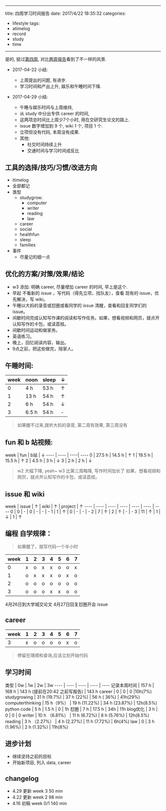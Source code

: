 
---
title:  四周学习时间报告
date: 2017/4/22 18:35:32
categories: 
- lifestyle
tags: 
- atimelog
- record
- study
- time


---
是的, 挺过[第四周][1], 对比[两周报告][2]看到了不一样的风景. 

- 2017-04-22 小结:
	+ 上周提出的问题, 有进步. 
	+ 学习时间和产出上升, 娱乐和午睡时间下降.

- 2017-04-29 小结:
	- 午睡与娱乐时间与上周维持, 
	- 从 study 中分出专供 career 的时间, 
	- 这两项总时间比上周少7个小时, 用在交研究生论文的路上. 
	- issue 数字增加到 9 个, wiki 1 个, 项目 1 个. 
	- 立项但没有代码, 本周没有成果.
	- 其他:
		+ 社交时间持续上升
		+ 交通时间与学习时间成反比

## 工具的选择/技巧/习惯/改进方向
- itimelog
- 全部都记
- 类型
	+ studygrow: 
		+ computer
		+ writer
		+ reading
		+ law
	+ career
	+ social
	+ healthfun
	+ sleep
	+ families
 - 事件
	 + 尽量记的细一点


## 优化的方案/对策/效果/结论
- w3 添加: 明确 career, 尽量增加 career 的时间, 早上是这个.
- 早起 不看新的 issue ，写代码（得先立项，找队友），查看 现有的 issue，优先解决，写 wiki。 
- 午睡以大妈的录音或怼圈或看同学的 issue 清醒，查看和回复同学们的issue。
- 间歇时间完成认知写作课的阅读和写作任务。如果，想看视频和网页，就点开认知写作的卡包，或读荔枝。
- 间歇时间运动和做家务。
- 英语练习。
- 晚上，回忆阅读内容，输出。
- 9点之前，把这些做完，陪家人。

## 午睡时间:

week | noon |sleep | ↓  
---- | ---- | ---- | ----
0 | 4 h | 53 h | ↑ 
1 | 13 h | 54 h | ↑ 
2 | 6 h | 54 h | ↓
3 | 6.5 h | 54 h | - 
> 如果醒不过来,就听大妈的录音, 第二周有效果, 第三周没有

## fun 和 b 站视频:

week | fun | b站 | ↓
\---- | ---- | ----| ----
0 | 27.5 h | 14.5 h | ↑ 
1 | 19.5 h | 15.5 h | ↑ 
2 | 4.5 h | 3 h | ↓
3 | 2 h | 2 h | ↓
> w2 大幅下降, yeah\~
> w3 比第三周略降, 写作时间加长了
> 如果，想看视频和网页，就点开认知写作的卡包，或读荔枝。

## issue 和 wiki

week | issue | ↑ | wiki | ↑ | project | ↑
\---- | ---- | ---- | ---- | ---- | ---- | ---- 
0 | 0 | - | 0 | - | - | -
1 | 1 | ↑ | 0 | - | - | -
2 | 7 | ↑ | 2 | ↑ | - | -
3 | 11 | ↑ | 1 | ↓ | 1 | ↑


## 编程 自学规律：

> 如果醒了，就写代码一个半小时

week | 1 | 2 | 3 | 4 | 5 | 6 | 7  
---- | ---- | ---- | ---- | ---- | ---- | ---- | ----
0 | x | o | x | x | o | o | x
1 | o | x | x | x | o | x | o
2 | o | o | o | o | o | o | o
3 | o | o | o | x | x | o | o

4月26日到大学城交论文
4月27日回复怼圈开会 issue

## career
week | 1 | 2 | 3 | 4 | 5 | 6 | 7  
---- | ---- | ---- | ---- | ---- | ---- | ---- | ----
3 | x | o | o | o | o | x | o
> 停留在理顺和查询,应该立刻开始代码

## 学习时间

类型 | 0w | 1w | 2w | 3w
\---- | ---- | ---- | ---- | ----
记录本周时间  | 157 h | 168 h | 143 h (提前在20:42 之前写报告) | 143 h
career | 0 | 0 | 0 |10h(7%) 
studygrowing |   31 h (19.7%)      | 37 h (22%) | 56 h ( 36%) | 41h(29%)
 computerthinking  |  15 h（9%） | 19 h (11.22%) | 34 h (23.87%) | 12h(8.5%)
python code  |  5 h  | 1.5 h | 0 | 1h 
怼圈  | 7 h  |   17.5 h  | 34h | 11h
blog优化 | 3 h   | 0 | 0 | 0
writer  |  10 h  （6.81%） | 11 h  (6.72%) | 8 h (5.76%) | 12h(8.5%)
reading  |  3 h  （2.27%） | 4 h  (2.27%) | 11 h (7.72%) | 6h(4%)
law | 0 |  3 h (1.96%) | 2 h (1.32%) | 11h(8%)

## 进步计划
- 继续坚持之前的目标
- 开始新项目, 列入 data, career


## changelog
- 4.29 更新 week 3 50 min
- 4.22 更新 week 2  98 min
- 4.16 初稿 week 0/1 140 min

[1]:	https://13416136446.github.io/2017/04/14/theforthweek/
[2]:	https://13416136446.github.io/2017/04/16/studyreport/